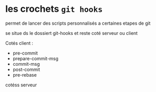 # les crochets `git hooks`

permet de  lancer des scripts personnalisés a certaines etapes de git



se situe ds le dossiert git-hooks et reste coté serveur ou client


Cotés client :

- pre-commit
- prepare-commit-msg
- commit-msg
- post-commit
- pre-rebase



cotéss serveur 





